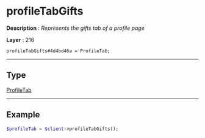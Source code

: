 # profileTabGifts

**Description** : *Represents the gifts tab of a profile page*

**Layer** : 216

```tl
profileTabGifts#4d4bd46a = ProfileTab;
```

---

## Type

[ProfileTab](type/ProfileTab)

---

## Example

```php
$profileTab = $client->profileTabGifts();
```